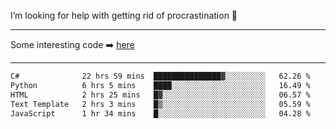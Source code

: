 I’m looking for help with getting rid of procrastination 🤔

-----

Some interesting code :arrow_right: [here](https://github.com/zhen8838/playground)

-----

<!--START_SECTION:waka-->

```txt
C#              22 hrs 59 mins  ███████████████▓░░░░░░░░░   62.26 %
Python          6 hrs 5 mins    ████░░░░░░░░░░░░░░░░░░░░░   16.49 %
HTML            2 hrs 25 mins   █▓░░░░░░░░░░░░░░░░░░░░░░░   06.57 %
Text Template   2 hrs 3 mins    █▒░░░░░░░░░░░░░░░░░░░░░░░   05.59 %
JavaScript      1 hr 34 mins    █░░░░░░░░░░░░░░░░░░░░░░░░   04.28 %
```

<!--END_SECTION:waka-->

<!--
**zhen8838/zhen8838** is a ✨ _special_ ✨ repository because its `README.md` (this file) appears on your GitHub profile.

Here are some ideas to get you started:

- 🔭 I’m currently working on ...
- 🌱 I’m currently learning ...
- 👯 I’m looking to collaborate on ...
 ...
- 💬 Ask me about ...
- 📫 How to reach me: ...
- 😄 Pronouns: ...
- ⚡ Fun fact: ...
-->
